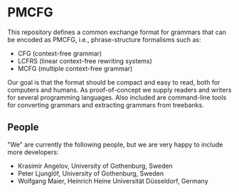 PMCFG
=====

This repository defines a common exchange format for grammars that can be encoded as PMCFG, i.e., phrase-structure formalisms such as:

- CFG (context-free grammar)
- LCFRS (linear context-free rewriting systems)
- MCFG (multiple context-free grammar)

Our goal is that the format should be compact and easy to read, both for computers and humans. As proof-of-concept we supply readers and writers for several programming languages. Also included are command-line tools for converting grammars and extracting grammars from treebanks.

People
-------

"We" are currently the following people, but we are very happy to include more developers:

- Krasimir Angelov, University of Gothenburg, Sweden
- Peter Ljunglöf, University of Gothenburg, Sweden
- Wolfgang Maier, Heinrich Heine Universität Düsseldorf, Germany 

